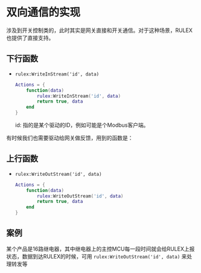 # 双向通信的实现
涉及到开关控制类的，此时其实是网关直接和开关通信。对于这种场景，RULEX也提供了直接支持。
## 下行函数
- `rulex:WriteInStream('id', data)`
    ```lua
    Actions = {
        function(data)
            rulex:WriteInStream('id', data)
            return true, data
        end
    }
    ```
    id: 指的是某个驱动的ID，例如可能是个Modbus客户端。

有时候我们也需要驱动给网关做反馈，用到的函数是：
## 上行函数
-  `rulex:WriteOutStream('id', data)`
    ```lua
    Actions = {
        function(data)
            rulex:WriteOutStream('id', data)
            return true, data
        end
    }
    ```
## 案例
某个产品是16路继电器，其中继电器上的主控MCU每一段时间就会给RULEX上报状态，数据到达RULEX的时候，可用 `rulex:WriteOutStream('id', data)` 来处理转发等